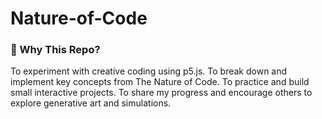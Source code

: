 # Nature-of-Code

### 🌱 Why This Repo?
To experiment with creative coding using p5.js. <be>
To break down and implement key concepts from The Nature of Code. <be>
To practice and build small interactive projects. <be>
To share my progress and encourage others to explore generative art and simulations. <be>
